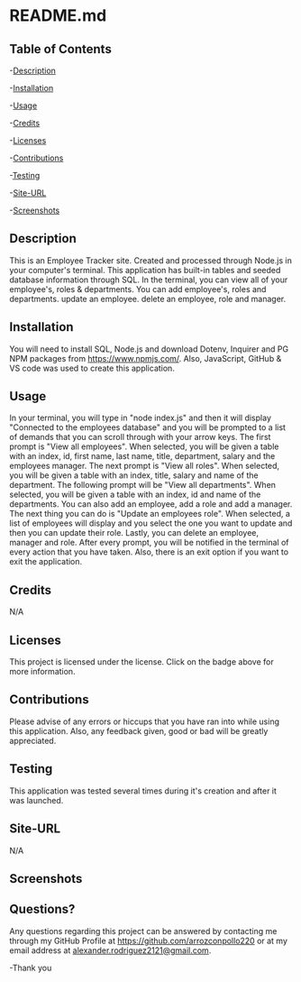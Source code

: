 
  # README.md
  
 
  ## Table of Contents
  
 -[Description](#Description)
  
 -[Installation](#Installation)
  
 -[Usage](#Usage)
  
 -[Credits](#Credits)
  
 -[Licenses](#Licenses)
  
 -[Contributions](#Contributions)
  
 -[Testing](#Testing)
  
 -[Site-URL](#Site-URL)
  
 -[Screenshots](#Screenshots)

  ## Description
  This is an Employee Tracker site. Created and processed through Node.js in your computer's terminal. This application has built-in tables and seeded database information through SQL. In the terminal, you can view all of your employee's, roles & departments. You can add employee's, roles and departments. update an employee. delete an employee, role and manager.

  ## Installation
  You will need to install SQL, Node.js and download Dotenv, Inquirer and PG NPM packages from https://www.npmjs.com/. Also, JavaScript, GitHub & VS code was used to create this application.

  ## Usage
  In your terminal, you will type in "node index.js" and then it will display "Connected to the employees database" and you will be prompted to a list of demands that you can scroll through with your arrow keys. The first prompt is "View all employees". When selected, you will be given a table with an index, id, first name, last name, title, department, salary and the employees manager. The next prompt is "View all roles". When selected, you will be given a table with an index, title, salary and name of the department. The following prompt will be "View all departments". When selected, you will be given a table with an index, id and name of the departments. You can also add an employee, add a role and add a manager. The next thing you can do is "Update an employees role". When selected, a list of employees will display and you select the one you want to update and then you can update their role. Lastly, you can delete an employee, manager and role. After every prompt, you will be notified in the terminal of every action that you have taken. Also, there is an exit option if you want to exit the application.

  ## Credits
  N/A

  ## Licenses
  This project is licensed under the  license. Click on the badge above for more information.

  ## Contributions
  Please advise of any errors or hiccups that you have ran into while using this application. Also, any feedback given, good or bad will be greatly appreciated. 

  ## Testing
  This application was tested several times during it's creation and after it was launched. 

  ## Site-URL
  N/A

  ## Screenshots
  

  ## Questions?
  Any questions regarding this project can be answered by contacting me through my GitHub Profile at https://github.com/arrozconpollo220 or at my email address at alexander.rodriguez2121@gmail.com. 

  -Thank you

